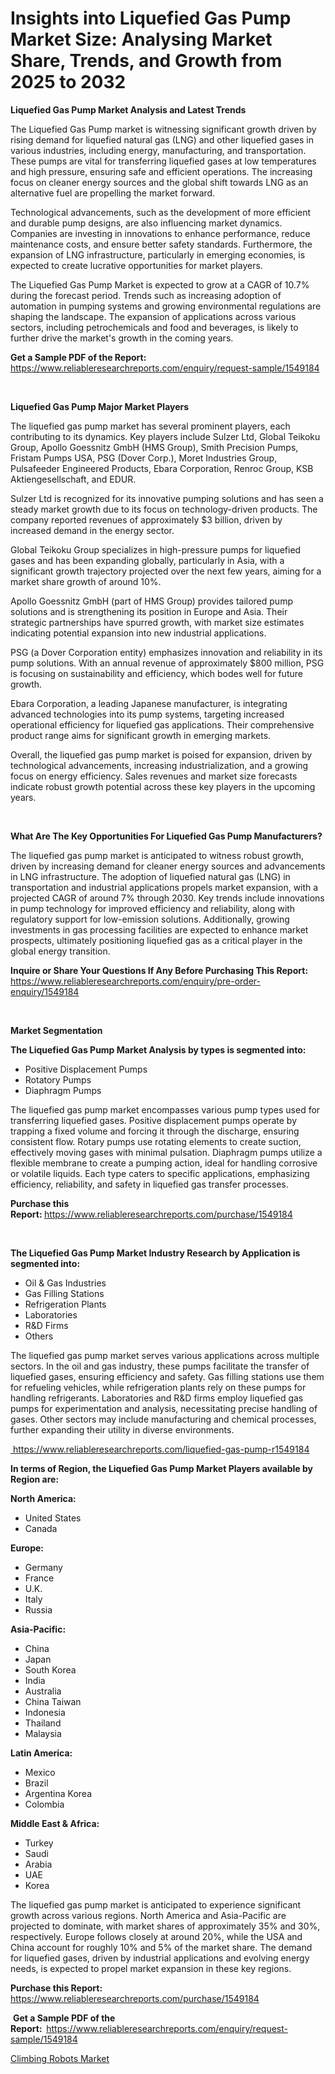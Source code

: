 <p><h1>Insights into Liquefied Gas Pump Market Size: Analysing Market Share, Trends, and Growth from 2025 to 2032</h1></p><p><strong>Liquefied Gas Pump Market Analysis and Latest Trends</strong></p>
<p><p>The Liquefied Gas Pump market is witnessing significant growth driven by rising demand for liquefied natural gas (LNG) and other liquefied gases in various industries, including energy, manufacturing, and transportation. These pumps are vital for transferring liquefied gases at low temperatures and high pressure, ensuring safe and efficient operations. The increasing focus on cleaner energy sources and the global shift towards LNG as an alternative fuel are propelling the market forward.</p><p>Technological advancements, such as the development of more efficient and durable pump designs, are also influencing market dynamics. Companies are investing in innovations to enhance performance, reduce maintenance costs, and ensure better safety standards. Furthermore, the expansion of LNG infrastructure, particularly in emerging economies, is expected to create lucrative opportunities for market players.</p><p>The Liquefied Gas Pump Market is expected to grow at a CAGR of 10.7% during the forecast period. Trends such as increasing adoption of automation in pumping systems and growing environmental regulations are shaping the landscape. The expansion of applications across various sectors, including petrochemicals and food and beverages, is likely to further drive the market's growth in the coming years.</p></p>
<p><strong>Get a Sample PDF of the Report:&nbsp;</strong> <a href="https://www.reliableresearchreports.com/enquiry/request-sample/1549184?utm_campaign=3362&utm_medium=2&utm_source=Github&utm_content=ia&utm_term=10042025&utm_id=liquefied-gas-pump">https://www.reliableresearchreports.com/enquiry/request-sample/1549184</a></p>
<p>&nbsp;</p>
<p><strong>Liquefied Gas Pump Major Market Players</strong></p>
<p><p>The liquefied gas pump market has several prominent players, each contributing to its dynamics. Key players include Sulzer Ltd, Global Teikoku Group, Apollo Goessnitz GmbH (HMS Group), Smith Precision Pumps, Fristam Pumps USA, PSG (Dover Corp.), Moret Industries Group, Pulsafeeder Engineered Products, Ebara Corporation, Renroc Group, KSB Aktiengesellschaft, and EDUR.</p><p>Sulzer Ltd is recognized for its innovative pumping solutions and has seen a steady market growth due to its focus on technology-driven products. The company reported revenues of approximately $3 billion, driven by increased demand in the energy sector.</p><p>Global Teikoku Group specializes in high-pressure pumps for liquefied gases and has been expanding globally, particularly in Asia, with a significant growth trajectory projected over the next few years, aiming for a market share growth of around 10%.</p><p>Apollo Goessnitz GmbH (part of HMS Group) provides tailored pump solutions and is strengthening its position in Europe and Asia. Their strategic partnerships have spurred growth, with market size estimates indicating potential expansion into new industrial applications.</p><p>PSG (a Dover Corporation entity) emphasizes innovation and reliability in its pump solutions. With an annual revenue of approximately $800 million, PSG is focusing on sustainability and efficiency, which bodes well for future growth.</p><p>Ebara Corporation, a leading Japanese manufacturer, is integrating advanced technologies into its pump systems, targeting increased operational efficiency for liquefied gas applications. Their comprehensive product range aims for significant growth in emerging markets.</p><p>Overall, the liquefied gas pump market is poised for expansion, driven by technological advancements, increasing industrialization, and a growing focus on energy efficiency. Sales revenues and market size forecasts indicate robust growth potential across these key players in the upcoming years.</p></p>
<p>&nbsp;</p>
<p><strong>What Are The Key Opportunities For Liquefied Gas Pump Manufacturers?</strong></p>
<p><p>The liquefied gas pump market is anticipated to witness robust growth, driven by increasing demand for cleaner energy sources and advancements in LNG infrastructure. The adoption of liquefied natural gas (LNG) in transportation and industrial applications propels market expansion, with a projected CAGR of around 7% through 2030. Key trends include innovations in pump technology for improved efficiency and reliability, along with regulatory support for low-emission solutions. Additionally, growing investments in gas processing facilities are expected to enhance market prospects, ultimately positioning liquefied gas as a critical player in the global energy transition.</p></p>
<p><strong>Inquire or Share Your Questions If Any Before Purchasing This Report:</strong> <a href="https://www.reliableresearchreports.com/enquiry/pre-order-enquiry/1549184?utm_campaign=3362&utm_medium=2&utm_source=Github&utm_content=ia&utm_term=10042025&utm_id=liquefied-gas-pump">https://www.reliableresearchreports.com/enquiry/pre-order-enquiry/1549184</a></p>
<p>&nbsp;</p>
<p><strong>Market Segmentation</strong></p>
<p><strong>The Liquefied Gas Pump Market Analysis by types is segmented into:</strong></p>
<p><ul><li>Positive Displacement Pumps</li><li>Rotatory Pumps</li><li>Diaphragm Pumps</li></ul></p>
<p><p>The liquefied gas pump market encompasses various pump types used for transferring liquefied gases. Positive displacement pumps operate by trapping a fixed volume and forcing it through the discharge, ensuring consistent flow. Rotary pumps use rotating elements to create suction, effectively moving gases with minimal pulsation. Diaphragm pumps utilize a flexible membrane to create a pumping action, ideal for handling corrosive or volatile liquids. Each type caters to specific applications, emphasizing efficiency, reliability, and safety in liquefied gas transfer processes.</p></p>
<p><strong>Purchase this Report:&nbsp;</strong><a href="https://www.reliableresearchreports.com/purchase/1549184?utm_campaign=3362&utm_medium=2&utm_source=Github&utm_content=ia&utm_term=10042025&utm_id=liquefied-gas-pump">https://www.reliableresearchreports.com/purchase/1549184</a></p>
<p>&nbsp;</p>
<p><strong>The Liquefied Gas Pump Market Industry Research by Application is segmented into:</strong></p>
<p><ul><li>Oil & Gas Industries</li><li>Gas Filling Stations</li><li>Refrigeration Plants</li><li>Laboratories</li><li>R&D Firms</li><li>Others</li></ul></p>
<p><p>The liquefied gas pump market serves various applications across multiple sectors. In the oil and gas industry, these pumps facilitate the transfer of liquefied gases, ensuring efficiency and safety. Gas filling stations use them for refueling vehicles, while refrigeration plants rely on these pumps for handling refrigerants. Laboratories and R&D firms employ liquefied gas pumps for experimentation and analysis, necessitating precise handling of gases. Other sectors may include manufacturing and chemical processes, further expanding their utility in diverse environments.</p></p>
<p><a href="https://www.reliableresearchreports.com/liquefied-gas-pump-r1549184?utm_campaign=3362&utm_medium=2&utm_source=Github&utm_content=ia&utm_term=10042025&utm_id=liquefied-gas-pump">&nbsp;https://www.reliableresearchreports.com/liquefied-gas-pump-r1549184</a></p>
<p><strong>In terms of Region, the Liquefied Gas Pump Market Players available by Region are:</strong></p>
<p>
    <p> <strong> North America: </strong>
        <ul>
            <li>United States</li>
            <li>Canada</li>
        </ul>
        </p> 
    <p> <strong> Europe: </strong>
        <ul>
            <li>Germany</li>
            <li>France</li>
            <li>U.K.</li>
            <li>Italy</li>
            <li>Russia</li>
        </ul>
        </p> 
    <p> <strong> Asia-Pacific: </strong>
        <ul>
            <li>China</li>
            <li>Japan</li>
            <li>South Korea</li>
            <li>India</li>
            <li>Australia</li>
            <li>China Taiwan</li>
            <li>Indonesia</li>
            <li>Thailand</li>
            <li>Malaysia</li>
        </ul>
        </p> 
    <p> <strong> Latin America: </strong>
        <ul>
            <li>Mexico</li>
            <li>Brazil</li>
            <li>Argentina Korea</li>
            <li>Colombia</li>
        </ul>
        </p> 
    <p> <strong> Middle East & Africa: </strong>
        <ul>
            <li>Turkey</li>
            <li>Saudi</li>
            <li>Arabia</li>
            <li>UAE</li>
            <li>Korea</li>
        </ul>
    </p>
    </p>
<p><p>The liquefied gas pump market is anticipated to experience significant growth across various regions. North America and Asia-Pacific are projected to dominate, with market shares of approximately 35% and 30%, respectively. Europe follows closely at around 20%, while the USA and China account for roughly 10% and 5% of the market share. The demand for liquefied gases, driven by industrial applications and evolving energy needs, is expected to propel market expansion in these key regions.</p></p>
<p><strong>Purchase this Report: </strong><a href="https://www.reliableresearchreports.com/purchase/1549184?utm_campaign=3362&utm_medium=2&utm_source=Github&utm_content=ia&utm_term=10042025&utm_id=liquefied-gas-pump">https://www.reliableresearchreports.com/purchase/1549184</a></p>
<p>&nbsp;<strong>Get a Sample PDF of the Report:&nbsp;&nbsp;</strong><a href="https://www.reliableresearchreports.com/enquiry/request-sample/1549184?utm_campaign=3362&utm_medium=2&utm_source=Github&utm_content=ia&utm_term=10042025&utm_id=liquefied-gas-pump">https://www.reliableresearchreports.com/enquiry/request-sample/1549184</a></p>
<p><strong></strong></p>
<p><p><a href="https://github.com/seyalshudae7/Market-Research-Report-List-1/blob/main/climbing-robots-market.md?utm_campaign=3362&utm_medium=2&utm_source=Github&utm_content=ia&utm_term=10042025&utm_id=liquefied-gas-pump">Climbing Robots Market</a></p></p>